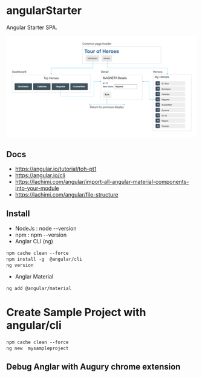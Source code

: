 # angularStarter
Angular  Starter  SPA.

![Angular Components ](https://github.com/sanogotech/angularStarter/blob/main/docs/images/nav-diagramtourofheroes.png)

## Docs
- https://angular.io/tutorial/toh-pt1
- https://angular.io/cli
- https://lachimi.com/angular/import-all-angular-material-components-into-your-module
- https://lachimi.com/angular/file-structure
## Install

- NodeJs  :  node --version
- npm  :  npm  --version
- Anglar CLI (ng)
```
npm cache clean --force
npm install -g  @angular/cli
ng version

```
* Anglar Material
```
ng add @angular/material
```

# Create Sample Project with angular/cli

```
npm cache clean --force
ng new  mysampleproject
```

##  Debug Anglar with Augury chrome extension

